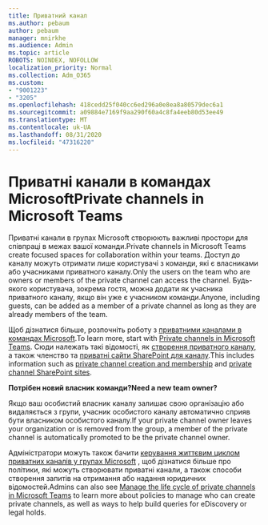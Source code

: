 ```yaml
---
title: Приватний канал
ms.author: pebaum
author: pebaum
manager: mnirkhe
ms.audience: Admin
ms.topic: article
ROBOTS: NOINDEX, NOFOLLOW
localization_priority: Normal
ms.collection: Adm_O365
ms.custom:
- "9001223"
- "3205"
ms.openlocfilehash: 418cedd25f040cc6ed296a0e8ea8a80579dec6a1
ms.sourcegitcommit: a09884e7169f9aa290f60a4c8fa4eeb80d53ee49
ms.translationtype: MT
ms.contentlocale: uk-UA
ms.lasthandoff: 08/31/2020
ms.locfileid: "47316220"
---
```

# <a name="private-channels-in-microsoft-teams"></a><span data-ttu-id="2b8e2-102">Приватні канали в командах Microsoft</span><span class="sxs-lookup"><span data-stu-id="2b8e2-102">Private channels in Microsoft Teams</span></span>

<span data-ttu-id="2b8e2-103">Приватні канали в групах Microsoft створюють важливі простори для співпраці в межах вашої команди.</span><span class="sxs-lookup"><span data-stu-id="2b8e2-103">Private channels in Microsoft Teams create focused spaces for collaboration within your teams.</span></span> <span data-ttu-id="2b8e2-104">Доступ до каналу можуть отримати лише користувачі з команди, які є власниками або учасниками приватного каналу.</span><span class="sxs-lookup"><span data-stu-id="2b8e2-104">Only the users on the team who are owners or members of the private channel can access the channel.</span></span> <span data-ttu-id="2b8e2-105">Будь-якого користувача, зокрема гостя, можна додати як учасника приватного каналу, якщо він уже є учасником команди.</span><span class="sxs-lookup"><span data-stu-id="2b8e2-105">Anyone, including guests, can be added as a member of a private channel as long as they are already members of the team.</span></span>

<span data-ttu-id="2b8e2-106">Щоб дізнатися більше, розпочніть роботу з [приватними каналами в командах Microsoft](https://docs.microsoft.com/MicrosoftTeams/private-channels).</span><span class="sxs-lookup"><span data-stu-id="2b8e2-106">To learn more, start with [Private channels in Microsoft Teams](https://docs.microsoft.com/MicrosoftTeams/private-channels).</span></span> <span data-ttu-id="2b8e2-107">Сюди належать такі відомості, як [створення приватного каналу,](https://docs.microsoft.com/MicrosoftTeams/private-channels#private-channel-creation-and-membership) а також членство та [приватні сайти SharePoint для каналу](https://docs.microsoft.com/MicrosoftTeams/private-channels#private-channel-sharepoint-sites).</span><span class="sxs-lookup"><span data-stu-id="2b8e2-107">This includes information such as [private channel creation and membership](https://docs.microsoft.com/MicrosoftTeams/private-channels#private-channel-creation-and-membership) and [private channel SharePoint sites](https://docs.microsoft.com/MicrosoftTeams/private-channels#private-channel-sharepoint-sites).</span></span>

<span data-ttu-id="2b8e2-108">**Потрібен новий власник команди?**</span><span class="sxs-lookup"><span data-stu-id="2b8e2-108">**Need a new team owner?**</span></span>

<span data-ttu-id="2b8e2-109">Якщо ваш особистий власник каналу залишає свою організацію або видаляється з групи, учасник особистого каналу автоматично сприяв бути власником особистого каналу.</span><span class="sxs-lookup"><span data-stu-id="2b8e2-109">If your private channel owner leaves your organization or is removed from the group, a member of the private channel is automatically promoted to be the private channel owner.</span></span>

<span data-ttu-id="2b8e2-110">Адміністратори можуть також бачити [керування життєвим циклом приватних каналів у групах Microsoft](https://docs.microsoft.com/MicrosoftTeams/private-channels-life-cycle-management) , щоб дізнатися більше про політики, які можуть створювати приватні канали, а також способи створення запитів на отримання або надання юридичних відомостей.</span><span class="sxs-lookup"><span data-stu-id="2b8e2-110">Admins can also see [Manage the life cycle of private channels in Microsoft Teams](https://docs.microsoft.com/MicrosoftTeams/private-channels-life-cycle-management) to learn more about policies to manage who can create private channels, as well as ways to help build queries for eDiscovery or legal holds.</span></span>
